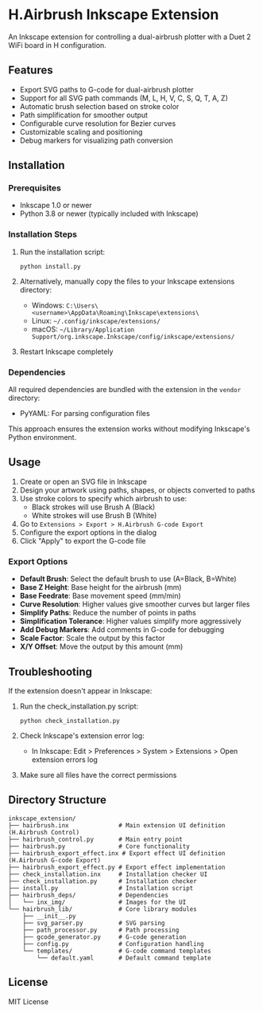# H.Airbrush Inkscape Extension

An Inkscape extension for controlling a dual-airbrush plotter with a Duet 2 WiFi board in H configuration.

## Features

- Export SVG paths to G-code for dual-airbrush plotter
- Support for all SVG path commands (M, L, H, V, C, S, Q, T, A, Z)
- Automatic brush selection based on stroke color
- Path simplification for smoother output
- Configurable curve resolution for Bezier curves
- Customizable scaling and positioning
- Debug markers for visualizing path conversion

## Installation

### Prerequisites

- Inkscape 1.0 or newer
- Python 3.8 or newer (typically included with Inkscape)

### Installation Steps

1. Run the installation script:
   ```
   python install.py
   ```

2. Alternatively, manually copy the files to your Inkscape extensions directory:
   - Windows: `C:\Users\<username>\AppData\Roaming\Inkscape\extensions\`
   - Linux: `~/.config/inkscape/extensions/`
   - macOS: `~/Library/Application Support/org.inkscape.Inkscape/config/inkscape/extensions/`

3. Restart Inkscape completely

### Dependencies

All required dependencies are bundled with the extension in the `vendor` directory:
- PyYAML: For parsing configuration files

This approach ensures the extension works without modifying Inkscape's Python environment.

## Usage

1. Create or open an SVG file in Inkscape
2. Design your artwork using paths, shapes, or objects converted to paths
3. Use stroke colors to specify which airbrush to use:
   - Black strokes will use Brush A (Black)
   - White strokes will use Brush B (White)
4. Go to `Extensions > Export > H.Airbrush G-code Export`
5. Configure the export options in the dialog
6. Click "Apply" to export the G-code file

### Export Options

- **Default Brush**: Select the default brush to use (A=Black, B=White)
- **Base Z Height**: Base height for the airbrush (mm)
- **Base Feedrate**: Base movement speed (mm/min)
- **Curve Resolution**: Higher values give smoother curves but larger files
- **Simplify Paths**: Reduce the number of points in paths
- **Simplification Tolerance**: Higher values simplify more aggressively
- **Add Debug Markers**: Add comments in G-code for debugging
- **Scale Factor**: Scale the output by this factor
- **X/Y Offset**: Move the output by this amount (mm)

## Troubleshooting

If the extension doesn't appear in Inkscape:

1. Run the check_installation.py script:
   ```
   python check_installation.py
   ```

2. Check Inkscape's extension error log:
   - In Inkscape: Edit > Preferences > System > Extensions > Open extension errors log

3. Make sure all files have the correct permissions

## Directory Structure

```
inkscape_extension/
├── hairbrush.inx              # Main extension UI definition (H.Airbrush Control)
├── hairbrush_control.py       # Main entry point
├── hairbrush.py               # Core functionality
├── hairbrush_export_effect.inx # Export effect UI definition (H.Airbrush G-code Export)
├── hairbrush_export_effect.py # Export effect implementation
├── check_installation.inx     # Installation checker UI
├── check_installation.py      # Installation checker
├── install.py                 # Installation script
├── hairbrush_deps/            # Dependencies
│   └── inx_img/               # Images for the UI
└── hairbrush_lib/             # Core library modules
    ├── __init__.py
    ├── svg_parser.py          # SVG parsing
    ├── path_processor.py      # Path processing
    ├── gcode_generator.py     # G-code generation
    ├── config.py              # Configuration handling
    └── templates/             # G-code command templates
        └── default.yaml       # Default command template
```

## License

MIT License 